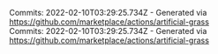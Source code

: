 Commits: 2022-02-10T03:29:25.734Z - Generated via https://github.com/marketplace/actions/artificial-grass
<br>
Commits: 2022-02-10T03:29:25.734Z - Generated via https://github.com/marketplace/actions/artificial-grass
<br>
